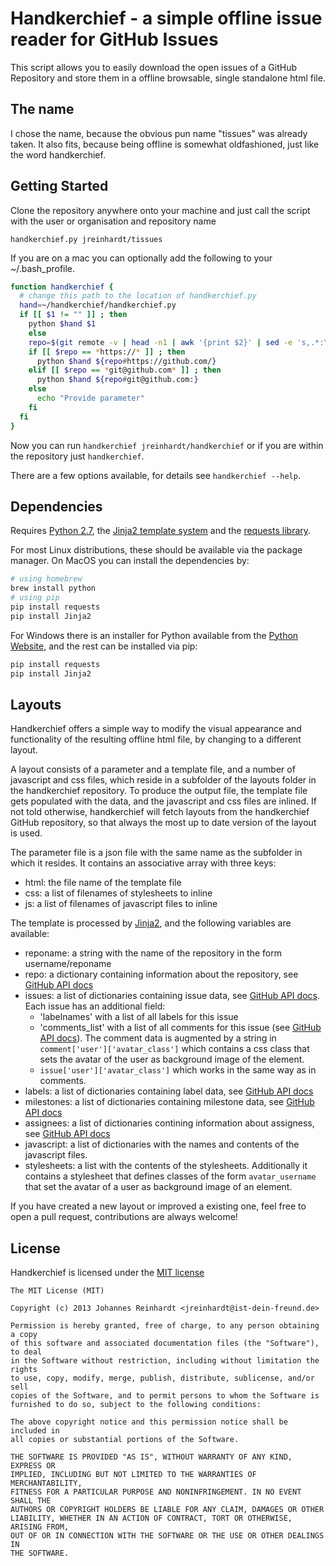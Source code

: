 # Handkerchief - a simple offline issue reader for GitHub Issues

This script allows you to easily download the open issues of a GitHub
Repository and store them in a offline browsable, single standalone html file.

## The name

I chose the name, because the obvious pun name "tissues" was already taken. It
also fits, because being offline is somewhat oldfashioned, just like the word
handkerchief.

## Getting Started

Clone the repository anywhere onto your machine and just call the script with
the user or organisation and repository name

    handkerchief.py jreinhardt/tissues

If you are on a mac you can optionally add the following to your
~/.bash_profile.

```bash
function handkerchief {
  # change this path to the location of handkerchief.py
  hand=~/handkerchief/handkerchief.py
  if [[ $1 != "" ]] ; then
    python $hand $1
	else
    repo=$(git remote -v | head -n1 | awk '{print $2}' | sed -e 's,.*:\(.*/\)\?,,' -e 's/\.git$//')
    if [[ $repo == *https://* ]] ; then
      python $hand ${repo#https://github.com/}
    elif [[ $repo == *git@github.com* ]] ; then
      python $hand ${repo#git@github.com:}
    else
      echo "Provide parameter"
    fi
  fi
}
```
	
Now you can run `handkerchief jreinhardt/handkerchief` or if you are within the
repository just `handkerchief`.

There are a few options available, for details see `handkerchief --help`.

## Dependencies

Requires [Python 2.7](http://www.python.org), the
[Jinja2 template system](http://jinja.pocoo.org/)  and the
[requests library](http://www.python-requests.org/).

For most Linux distributions, these should be available via the package
manager. On MacOS you can install the dependencies by:

```bash
# using homebrew
brew install python
# using pip
pip install requests
pip install Jinja2
````

For Windows there is an installer for Python available from the [Python
Website](http://www.python.org/downloads), and the rest can be installed via
pip:

```bash
pip install requests
pip install Jinja2
````

## Layouts

Handkerchief offers a simple way to modify the visual appearance and
functionality of the resulting offline html file, by changing to a different layout.

A layout consists of a parameter and a template file, and a number of
javascript and css files, which reside in a subfolder of the layouts folder in
the handkerchief repository. To produce the output file, the template file gets
populated with the data, and the javascript and css files are inlined. If not
told otherwise, handkerchief will fetch layouts from the handkerchief GitHub
repository, so that always the most up to date version of the layout is used.

The parameter file is a json file with the same name as the subfolder in which
it resides. It contains an associative array with three keys:

* html: the file name of the template file
* css: a list of filenames of stylesheets to inline
* js: a list of filenames of javascript files to inline

The template is processed by [Jinja2](http://jinja.pocoo.org/), and the
following variables are available:

* reponame: a string with the name of the repository in the form
  username/reponame
* repo: a dictionary containing information about the repository, see
  [GitHub API docs](https://developer.github.com/v3/repos/)
* issues: a list of dictionaries containing issue data, see
  [GitHub API docs](https://developer.github.com/v3/issues/). Each issue has an
  additional field:
  - 'labelnames' with a list of all labels for this issue
  - 'comments_list' with a list of all comments  for this issue (see 
    [GitHub API docs](https://developer.github.com/v3/issues/comments)).
    The comment data is augmented by a string in
    `comment['user']['avatar_class']` which contains a css class that sets the
    avatar of the user as background image of the element.
  - `issue['user']['avatar_class']` which works in the same way as in comments.
* labels: a list of dictionaries containing label data, see
  [GitHub API docs](https://developer.github.com/v3/issues/labels)
* milestones: a list of dictionaries containing milestone data, see
  [GitHub API docs](https://developer.github.com/v3/issues/milestones)
* assignees: a list of dictionaries contining information about assigness, see
  [GitHub API docs](https://developer.github.com/v3/issues/assignees)
* javascript: a list of dictionaries with the names and contents of the
  javascript files.
* stylesheets: a list with the contents of the stylesheets. Additionally it
  contains a stylesheet that defines classes of the form `avatar_username` that
set the avatar of a user as background image of an element.

If you have created a new layout or improved a existing one, feel free to open
a pull request, contributions are always welcome!

## License

Handkerchief is licensed under the [MIT license](http://opensource.org/licenses/MIT)

    The MIT License (MIT)

    Copyright (c) 2013 Johannes Reinhardt <jreinhardt@ist-dein-freund.de>

    Permission is hereby granted, free of charge, to any person obtaining a copy
    of this software and associated documentation files (the "Software"), to deal
    in the Software without restriction, including without limitation the rights
    to use, copy, modify, merge, publish, distribute, sublicense, and/or sell
    copies of the Software, and to permit persons to whom the Software is
    furnished to do so, subject to the following conditions:

    The above copyright notice and this permission notice shall be included in
    all copies or substantial portions of the Software.

    THE SOFTWARE IS PROVIDED "AS IS", WITHOUT WARRANTY OF ANY KIND, EXPRESS OR
    IMPLIED, INCLUDING BUT NOT LIMITED TO THE WARRANTIES OF MERCHANTABILITY,
    FITNESS FOR A PARTICULAR PURPOSE AND NONINFRINGEMENT. IN NO EVENT SHALL THE
    AUTHORS OR COPYRIGHT HOLDERS BE LIABLE FOR ANY CLAIM, DAMAGES OR OTHER
    LIABILITY, WHETHER IN AN ACTION OF CONTRACT, TORT OR OTHERWISE, ARISING FROM,
    OUT OF OR IN CONNECTION WITH THE SOFTWARE OR THE USE OR OTHER DEALINGS IN
    THE SOFTWARE.


